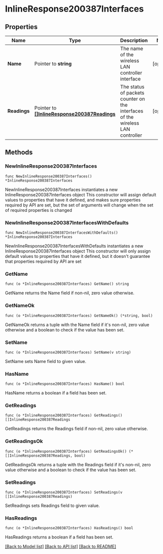 # InlineResponse200387Interfaces

## Properties

Name | Type | Description | Notes
------------ | ------------- | ------------- | -------------
**Name** | Pointer to **string** | The name of the wireless LAN controller interface | [optional] 
**Readings** | Pointer to [**[]InlineResponse200387Readings**](InlineResponse200387Readings.md) | The status of packets counter on the interfaces of the wireless LAN controller | [optional] 

## Methods

### NewInlineResponse200387Interfaces

`func NewInlineResponse200387Interfaces() *InlineResponse200387Interfaces`

NewInlineResponse200387Interfaces instantiates a new InlineResponse200387Interfaces object
This constructor will assign default values to properties that have it defined,
and makes sure properties required by API are set, but the set of arguments
will change when the set of required properties is changed

### NewInlineResponse200387InterfacesWithDefaults

`func NewInlineResponse200387InterfacesWithDefaults() *InlineResponse200387Interfaces`

NewInlineResponse200387InterfacesWithDefaults instantiates a new InlineResponse200387Interfaces object
This constructor will only assign default values to properties that have it defined,
but it doesn't guarantee that properties required by API are set

### GetName

`func (o *InlineResponse200387Interfaces) GetName() string`

GetName returns the Name field if non-nil, zero value otherwise.

### GetNameOk

`func (o *InlineResponse200387Interfaces) GetNameOk() (*string, bool)`

GetNameOk returns a tuple with the Name field if it's non-nil, zero value otherwise
and a boolean to check if the value has been set.

### SetName

`func (o *InlineResponse200387Interfaces) SetName(v string)`

SetName sets Name field to given value.

### HasName

`func (o *InlineResponse200387Interfaces) HasName() bool`

HasName returns a boolean if a field has been set.

### GetReadings

`func (o *InlineResponse200387Interfaces) GetReadings() []InlineResponse200387Readings`

GetReadings returns the Readings field if non-nil, zero value otherwise.

### GetReadingsOk

`func (o *InlineResponse200387Interfaces) GetReadingsOk() (*[]InlineResponse200387Readings, bool)`

GetReadingsOk returns a tuple with the Readings field if it's non-nil, zero value otherwise
and a boolean to check if the value has been set.

### SetReadings

`func (o *InlineResponse200387Interfaces) SetReadings(v []InlineResponse200387Readings)`

SetReadings sets Readings field to given value.

### HasReadings

`func (o *InlineResponse200387Interfaces) HasReadings() bool`

HasReadings returns a boolean if a field has been set.


[[Back to Model list]](../README.md#documentation-for-models) [[Back to API list]](../README.md#documentation-for-api-endpoints) [[Back to README]](../README.md)


